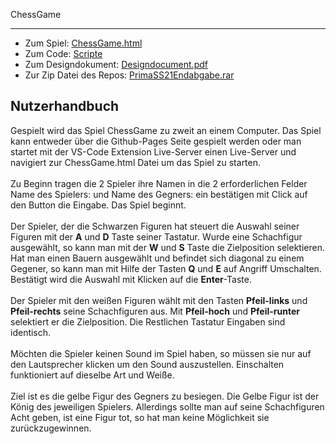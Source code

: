 ChessGame
<hr/>
<ul>
<li>Zum Spiel: <a href="https://nickhaecker.github.io/PrimaSS21Endabgabe/ChessGame.html">ChessGame.html</a></li>
<li>Zum Code: <a href="https://github.com/NickHaecker/PrimaSS21Endabgabe/tree/main/scripts">Scripte</a></li>
<li>Zum Designdokument: <a href="https://github.com/NickHaecker/PrimaSS21Endabgabe/blob/main/konzept/Designdocument.pdf">Designdocument.pdf</a></li>
<li>Zur Zip Datei des Repos: <a href="https://github.com/NickHaecker/PrimaSS21Endabgabe/blob/main/zip/PrimaSS21Endabgabe.rar">PrimaSS21Endabgabe.rar</a></li>
</ul>
<h2>Nutzerhandbuch</h2>
Gespielt wird das Spiel ChessGame zu zweit an einem Computer.
Das Spiel kann entweder über die Github-Pages Seite gespielt werden oder man startet mit der VS-Code Extension Live-Server einen Live-Server und navigiert zur ChessGame.html Datei um das Spiel zu starten.
<br/>
<br/>
Zu Beginn tragen die 2 Spieler ihre Namen in die 2 erforderlichen Felder <e>Name des Spielers:</e> und <e>Name des Gegners:</e> ein bestätigen mit Click auf den Button die Eingabe. Das Spiel beginnt.
<br/>
<br/>
Der Spieler, der die Schwarzen Figuren hat steuert die Auswahl seiner Figuren mit der <b>A</b> und <b>D</b> Taste seiner Tastatur. Wurde eine Schachfigur ausgewählt, so kann man mit der <b>W</b> und <b>S</b> Taste die Zielposition selektieren. Hat man einen Bauern ausgewählt und befindet sich diagonal zu einem Gegener, so kann man mit Hilfe der Tasten <b>Q</b> und <b>E</b> auf Angriff Umschalten. Bestätigt wird die Auswahl mit Klicken auf die <b>Enter</b>-Taste.
<br/>
<br/>
Der Spieler mit den weißen Figuren wählt mit den Tasten <b>Pfeil-links</b> und <b>Pfeil-rechts</b> seine Schachfiguren aus. Mit <b>Pfeil-hoch</b> und <b>Pfeil-runter</b> selektiert er die Zielposition.
Die Restlichen Tastatur Eingaben sind identisch.
<br/>
<br/>
Möchten die Spieler keinen Sound im Spiel haben, so müssen sie nur auf den Lautsprecher klicken um den Sound auszustellen. Einschalten funktioniert auf dieselbe Art und Weiße.
<br/>
<br/>
Ziel ist es die gelbe Figur des Gegners zu besiegen. Die Gelbe Figur ist der König des jeweiligen Spielers. Allerdings sollte man auf seine Schachfiguren Acht geben, ist eine Figur tot, so hat man keine Möglichkeit sie zurückzugewinnen.